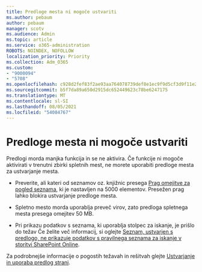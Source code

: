 ```yaml
---
title: Predloge mesta ni mogoče ustvariti
ms.author: pebaum
author: pebaum
manager: scotv
ms.audience: Admin
ms.topic: article
ms.service: o365-administration
ROBOTS: NOINDEX, NOFOLLOW
localization_priority: Priority
ms.collection: Adm_O365
ms.custom:
- "9000094"
- "5708"
ms.openlocfilehash: c928d2fef83f2ae93aa764078739def8e1ec9f9d5cf3d9f11e22cd20702d4ddd
ms.sourcegitcommit: b5f7da89a650d2915dc652449623c78be6247175
ms.translationtype: MT
ms.contentlocale: sl-SI
ms.lasthandoff: 08/05/2021
ms.locfileid: "54084767"
---
```

# <a name="site-template-cannot-be-created"></a>Predloge mesta ni mogoče ustvariti

Predlogi morda manjka funkcija in se ne aktivira. Če funkcije ni mogoče aktivirati v trenutni zbirki spletnih mest, ne morete uporabiti predloge mesta za ustvarjanje mesta.

- Preverite, ali kateri od seznamov oz. knjižnic presega [Prag omejitve za pogled seznama](https://support.office.com/article/Manage-large-lists-and-libraries-in-SharePoint-B8588DAE-9387-48C2-9248-C24122F07C59), ki je nastavljen na 5000 elementov. Presežen prag lahko blokira ustvarjanje predloge mesta.

- Spletno mesto morda uporablja preveč virov, zato predloga spletnega mesta presega omejitev 50 MB.

- Pri prikazu podatkov s seznama, ki uporablja stolpec za iskanje, je prišlo do težav Če želite več informacij, si oglejte [Seznam, ustvarjen s predlogo, ne prikazuje podatkov s pravilnega seznama za iskanje v storitvi SharePoint Online](https://docs.microsoft.com/sharepoint/support/lists-and-libraries/template-generated-list-incorrect-data).

Za podrobnejše informacije o pogostih težavah in rešitvah glejte [ Ustvarjanje in uporaba predlog strani](https://support.office.com/article/Create-and-use-site-templates-60371B0F-00E0-4C49-A844-34759EBDD989).
